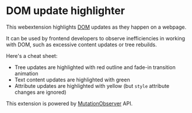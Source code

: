 # DOM update highlighter

This webextension highlights [DOM](https://en.wikipedia.org/wiki/Document_Object_Model) updates as they happen on a webpage.

It can be used by frontend developers to observe inefficiencies in working with DOM, such as excessive content updates or tree rebuilds.

Here's a cheat sheet:

- Tree updates are highlighted with red outline and fade-in transition animation
- Text content updates are highlighted with green
- Attribute updates are highlighted with yellow (but `style` attribute changes are ignored)

This extension is powered by [MutationObserver](https://developer.mozilla.org/en-US/docs/Web/API/MutationObserver) API.
